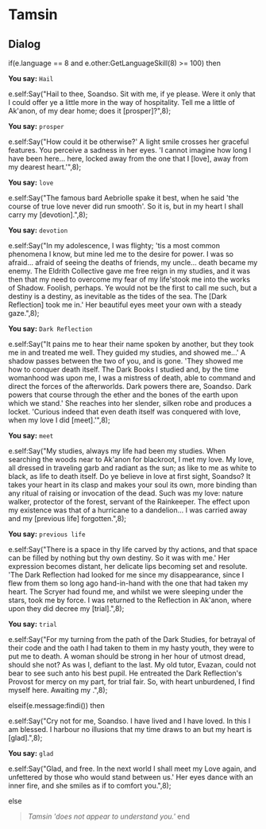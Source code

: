 # Tamsin





## Dialog

if(e.language == 8 and e.other:GetLanguageSkill(8) >= 100) then


**You say:** `Hail`




e.self:Say("Hail to thee, Soandso.  Sit with me, if ye please.  Were it only that I could offer ye a little more in the way of hospitality.  Tell me a little of Ak'anon, of my dear home; does it [prosper]?",8);


**You say:** `prosper`




e.self:Say("How could it be otherwise?'  A light smile crosses her graceful features.  You perceive a sadness in her eyes.  'I cannot imagine how long I have been here...  here, locked away from the one that I [love], away from my dearest heart.'",8);


**You say:** `love`




e.self:Say("The famous bard Aebriolle spake it best, when he said 'the course of true love never did run smooth'.  So it is, but in my heart I shall carry my [devotion].",8);


**You say:** `devotion`




e.self:Say("In my adolescence, I was flighty; 'tis a most common phenomena I know, but mine led me to the desire for power.  I was so afraid...  afraid of seeing the deaths of friends, my uncle...   death became my enemy.  The Eldrith Collective gave me free reign in my studies, and it was then that my need to overcome my fear of my life'stook me into the works of Shadow.  Foolish, perhaps.  Ye would not be the first to call me such, but a destiny is a destiny, as inevitable as the tides of the sea.  The [Dark Reflection] took me in.'  Her beautiful eyes meet your own with a steady gaze.",8);


**You say:** `Dark Reflection`




e.self:Say("It pains me to hear their name spoken by another, but they took me in and treated me well.  They guided my studies, and showed me...'  A shadow passes between the two of you, and is gone.  'They showed me how to conquer death itself. The Dark Books I studied and, by the time womanhood was upon me, I was a mistress of death, able to command and direct the forces of the afterworlds.  Dark powers there are, Soandso.  Dark powers that course through the ether and the bones of the earth upon which we stand.'  She reaches into her slender, silken robe and produces a locket.  'Curious indeed that even death itself was conquered with love, when my love I did [meet].'",8);


**You say:** `meet`




e.self:Say("My studies, always my life had been my studies.  When searching the woods near to Ak'anon for blackroot, I met my love.  My love, all dressed in traveling garb and radiant as the sun; as like to me as white to black, as life to death itself.  Do ye believe in love at first sight, Soandso?  It takes your heart in its clasp and makes your soul its own, more binding than any ritual of raising or invocation of the dead.  Such was my love: nature walker, protector of the forest, servant of the Rainkeeper.  The effect upon my existence was that of a hurricane to a dandelion...  I was carried away and my [previous life] forgotten.",8);


**You say:** `previous life`




e.self:Say("There is a space in thy life carved by thy actions, and that space can be filled by nothing but thy own destiny.  So it was with me.'  Her expression becomes distant, her delicate lips becoming set and resolute.  'The Dark Reflection had looked for me since my disappearance, since I flew from them so long ago hand-in-hand with the one that had taken my heart.  The Scryer had found me, and whilst we were sleeping under the stars, took me by force.  I was returned to the Reflection in Ak'anon, where upon they did decree my [trial].",8);


**You say:** `trial`




e.self:Say("For my turning from the path of the Dark Studies, for betrayal of their code and the oath I had taken to them in my hasty youth, they were to put me to death.  A woman should be strong in her hour of utmost dread, should she not?  As was I, defiant to the last.  My old tutor, Evazan, could not bear to see such anto his best pupil.  He entreated the Dark Reflection's Provost for mercy on my part, for trial fair.  So, with heart unburdened, I find myself here.  Awaiting my .",8);


elseif(e.message:findi()) then



e.self:Say("Cry not for me, Soandso.  I have lived and I have loved.  In this I am blessed.  I harbour no illusions that my time draws to an but my heart is [glad].",8);


**You say:** `glad`




e.self:Say("Glad, and free.  In the next world I shall meet my Love again, and unfettered by those who would stand between us.'  Her eyes dance with an inner fire, and she smiles as if to comfort you.",8);


else


>*Tamsin 'does not appear to understand you.'*
end
